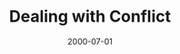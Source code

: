 ---
layout: message
category: message
series: "Doing Life Together"
title: "Dealing with Conflict"
date: 2000-07-01
audio-description: "What does it mean to live in community? "
audio: ""
audio-title: "Dealing with Conflict"
audio-duration: ":"
---